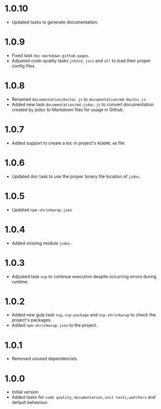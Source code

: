 # 1.0.10

- Updated tasks to generate documentation.

# 1.0.9

- Fixed task `doc-markdown-github-pages`.
- Adjusted code-quality tasks `jshint`, `jscs` and `all` to load their proper config files.

# 1.0.8

- Renamed `documentation/doctoc.js` to `documentation/md-doctoc.js`
- Added new task `documentation/md-jsdoc.js` to convert documentation created by jsdoc to Markdown files for usage in Github.

# 1.0.7

- Added support to create a toc in project's `README.md` file.

# 1.0.6

- Updated doc task to use the proper binary file location of `jsdoc`.

# 1.0.5

- Updated `npm-shrinkwrap.json`

# 1.0.4

- Added missing module `jsdoc`.

# 1.0.3

- Adjusted task `nsp` to continue execution despite occurring errors during runtime.

# 1.0.2

- Added new gulp task `nsp`, `nsp-package` and `nsp-shrinkwrap` to check the project's packages.
- Added `npm-shrinkwrap.json` to the project.

# 1.0.1

- Removed unused dependencies.

# 1.0.0

- Initial version
- Added tasks for `code quality`, `documentation`, `unit tests`, `watchers` and default behaviour.
